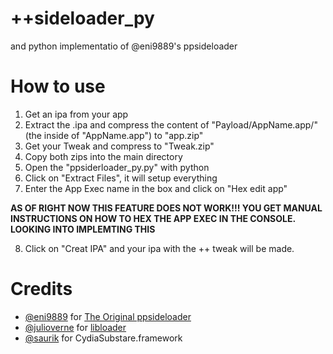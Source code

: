# ++sideloader_py
and python implementatio of @eni9889's ppsideloader

# How to use
1. Get an ipa from your app
2. Extract the .ipa and compress the content of "Payload/AppName.app/" (the inside of "AppName.app") to "app.zip"
3. Get your Tweak and compress to "Tweak.zip"
4. Copy both zips into the main directory
5. Open the "ppsiderloader_py.py" with python
6. Click on "Extract Files", it will setup everything
7. Enter the App Exec name in the box and click on "Hex edit app"<br>

**AS OF RIGHT NOW THIS FEATURE DOES NOT WORK!!! YOU GET MANUAL INSTRUCTIONS ON HOW TO HEX THE APP EXEC IN THE CONSOLE. LOOKING INTO IMPLEMTING THIS**<br>

8. Click on "Creat IPA" and your ipa with the ++ tweak will be made.

# Credits
- <a href="https://github.com/eni9889">@eni9889</a> for <a href="https://github.com/eni9889/ppsideloader">The Original ppsideloader</a>
- <a href="https://github.com/julioverne/">@julioverne</a> for <a href="https://github.com/julioverne/libloader-sideloader">libloader</a>
- <a href="https://github.com/saurik/">@saurik</a> for CydiaSubstare.framework
